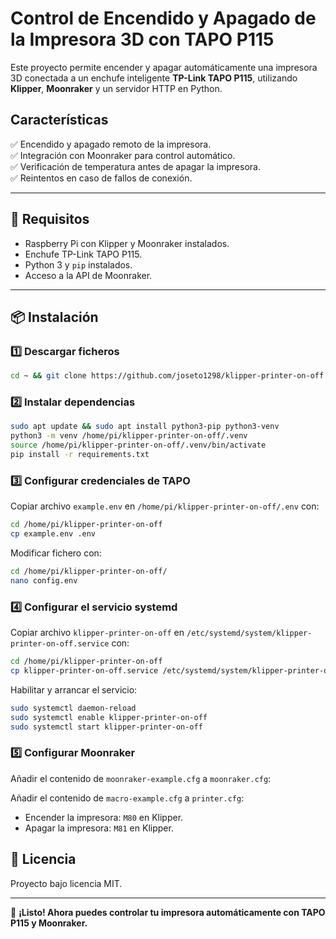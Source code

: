 # Control de Encendido y Apagado de la Impresora 3D con TAPO P115

Este proyecto permite encender y apagar automáticamente una impresora 3D conectada a un enchufe inteligente **TP-Link TAPO P115**, utilizando **Klipper**, **Moonraker** y un servidor HTTP en Python.

## Características

✅ Encendido y apagado remoto de la impresora.  
✅ Integración con Moonraker para control automático.  
✅ Verificación de temperatura antes de apagar la impresora.  
✅ Reintentos en caso de fallos de conexión.

---

## 📌 Requisitos

- Raspberry Pi con Klipper y Moonraker instalados.
- Enchufe TP-Link TAPO P115.
- Python 3 y `pip` instalados.
- Acceso a la API de Moonraker.

---

## 📦 Instalación

### 1️⃣ Descargar ficheros

```bash
cd ~ && git clone https://github.com/joseto1298/klipper-printer-on-off.git
```

### 2️⃣ Instalar dependencias

```bash
sudo apt update && sudo apt install python3-pip python3-venv
python3 -m venv /home/pi/klipper-printer-on-off/.venv
source /home/pi/klipper-printer-on-off/.venv/bin/activate
pip install -r requirements.txt
```

### 3️⃣ Configurar credenciales de TAPO

Copiar archivo `example.env` en `/home/pi/klipper-printer-on-off/.env` con:

```bash
cd /home/pi/klipper-printer-on-off
cp example.env .env
```

Modificar fichero con:

```bash
cd /home/pi/klipper-printer-on-off/
nano config.env
```

### 4️⃣ Configurar el servicio systemd

Copiar archivo `klipper-printer-on-off` en `/etc/systemd/system/klipper-printer-on-off.service` con:

```bash
cd /home/pi/klipper-printer-on-off
cp klipper-printer-on-off.service /etc/systemd/system/klipper-printer-on-off.service
```

Habilitar y arrancar el servicio:

```bash
sudo systemctl daemon-reload
sudo systemctl enable klipper-printer-on-off
sudo systemctl start klipper-printer-on-off
```

### 5️⃣ Configurar Moonraker

Añadir el contenido de `moonraker-example.cfg` a `moonraker.cfg`:

Añadir el contenido de `macro-example.cfg` a `printer.cfg`:

- Encender la impresora: `M80` en Klipper.
- Apagar la impresora: `M81` en Klipper.

## 📜 Licencia

Proyecto bajo licencia MIT.

---

🚀 **¡Listo! Ahora puedes controlar tu impresora automáticamente con TAPO P115 y Moonraker.**
